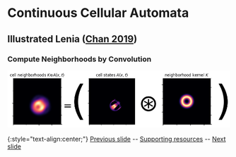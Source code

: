 # Continuous Cellular Automata 
## Illustrated Lenia ([Chan 2019](https://www.complex-systems.com/abstracts/v28_i03_a01/))
### Compute Neighborhoods by Convolution

<div align="center">
  <img src="https://raw.githubusercontent.com/riveSunder/fractal_persistence/master/docs/assets/neighborhood_equals.png" width=768 alt="illustrated neighborhood convolution">
</div>


{:style="text-align:center;"}
[Previous slide](https://rivesunder.github.io/fractal_persistence/al24_slide_001) -- [Supporting resources](https://rivesunder.github.io/fractal_persistence) -- [Next slide](https://rivesunder.github.io/fractal_persistence/al24_slide_001c)

